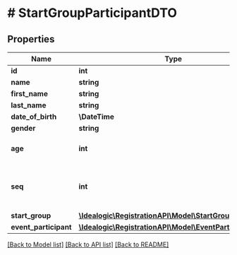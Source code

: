 # # StartGroupParticipantDTO

## Properties

Name | Type | Description | Notes
------------ | ------------- | ------------- | -------------
**id** | **int** |  | [optional]
**name** | **string** |  | [optional]
**first_name** | **string** |  | [optional]
**last_name** | **string** |  | [optional]
**date_of_birth** | **\DateTime** |  | [optional]
**gender** | **string** |  | [optional]
**age** | **int** | Age on the day of the race. | [optional]
**seq** | **int** | Sequence of this participant in the start group. | [optional]
**start_group** | [**\Idealogic\RegistrationAPI\Model\StartGroupDTO**](StartGroupDTO.md) |  | [optional]
**event_participant** | [**\Idealogic\RegistrationAPI\Model\EventParticipantDTO**](EventParticipantDTO.md) |  | [optional]

[[Back to Model list]](../../README.md#models) [[Back to API list]](../../README.md#endpoints) [[Back to README]](../../README.md)
